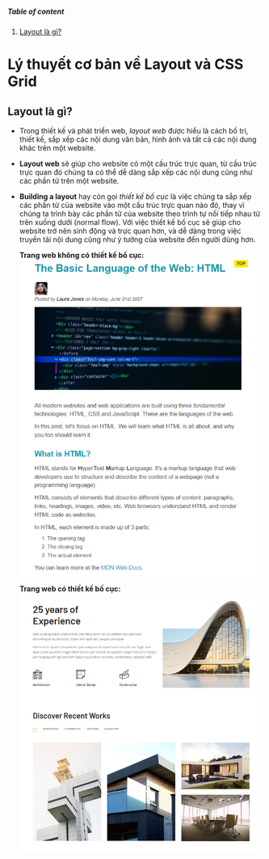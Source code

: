 ##### Table of content

1. [Layout là gì?](#layout-là-gì?)

# Lý thuyết cơ bản về Layout và CSS Grid

## Layout là gì?

- Trong thiết kế và phát triển web, _layout web_ được hiểu là cách bố trí, thiết kế, sắp xếp các nội dung văn bản, hình ảnh và tất cả các nội dung khác trên một website.
- **Layout web** sẽ giúp cho website có một cấu trúc trực quan, từ cấu trúc trực quan đó chúng ta có thể dễ dàng sắp xếp các nội dung cũng như các phần tử trên một website.
- **Building a layout** hay còn gọi _thiết kế bố cục_ là việc chúng ta sắp xếp các phần tử của website vào một cấu trúc trực quan nào đó, thay vì chúng ta trình bày các phần tử của website theo trình tự nối tiếp nhau từ trên xuống dưới (normal flow). Với việc thiết kế bố cục sẽ giúp cho website trở nên sinh động và trực quan hơn, và dễ dàng trong việc truyền tải nội dung cũng như ý tưởng của website đến người dùng hơn.

  **Trang web không có thiết kế bố cục:**
  ![alt](/Screenshots/normal-flow-web.png)

  **Trang web có thiết kế bố cục:**
  ![alt](/Screenshots/css-grid-web.png)
